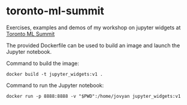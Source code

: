 # toronto-ml-summit
Exercises, examples and demos of my workshop on jupyter widgets at [Toronto ML Summit](https://torontomachinelearning.com/events/#workshops)

The provided Dockerfile can be used to build an image and launch the Jupyter notebook. 

Command to build the image:

    docker build -t jupyter_widgets:v1 .

Command to run the Jupyter notebook:

    docker run -p 8888:8888 -v "$PWD":/home/jovyan jupyter_widgets:v1
